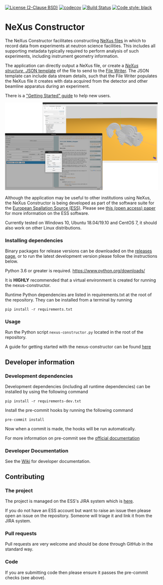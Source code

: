 [![License (2-Clause BSD)](https://img.shields.io/badge/license-BSD%202--Clause-blue.svg)](https://github.com/ess-dmsc/nexus-constructor/blob/main/LICENSE) [![codecov](https://codecov.io/gh/ess-dmsc/nexus-constructor/branch/main/graph/badge.svg)](https://codecov.io/gh/ess-dmsc/nexus-constructor) [![Build Status](https://jenkins.esss.dk/dm/job/ess-dmsc/job/nexus-constructor/job/main/badge/icon)](https://jenkins.esss.dk/dm/job/ess-dmsc/job/nexus-constructor/job/main/) [![Code style: black](https://img.shields.io/badge/code%20style-black-000000.svg)](https://github.com/python/black)

# NeXus Constructor
The NeXus Constructor facilitates constructing [NeXus files](https://www.nexusformat.org/) in which to record data from
experiments at neutron science facilities. This includes all supporting metadata typically required to perform analysis
of such experiments, including instrument geometry information.

The application can directly output a NeXus file, or create a
[_NeXus structure_, JSON template](https://github.com/ess-dmsc/kafka-to-nexus/blob/master/documentation/commands.md#defining-a-nexus-structure)
of the file to send to the [File Writer](https://github.com/ess-dmsc/kafka-to-nexus). The JSON template can
include data stream details, such that the File Writer populates the NeXus file it creates with data acquired
from the detector and other beamline apparatus during an experiment.

There is a ["Getting Started" guide](getting_started.md) to help new users.

![NeXus Constructor](resources/images/main_pic.png)

Although the application may be useful to other institutions using NeXus, the NeXus Constructor is being
developed as part of the software suite for the
[European Spallation Source (ESS)](https://europeanspallationsource.se/). Please see
[this (open access) paper](https://iopscience.iop.org/article/10.1088/1748-0221/13/10/T10001)
for more information on the ESS software.

Currently tested on Windows 10, Ubuntu 18.04/19.10 and CentOS 7, it should also work on other Linux distributions.

### Installing dependencies

Binary packages for release versions can be downloaded on the [releases page](https://github.com/ess-dmsc/nexus-constructor/releases),
or to run the latest development version please follow the instructions below.

Python 3.6 or greater is required. https://www.python.org/downloads/

It is **HIGHLY** recommended that a virtual environment is created for running the nexus-constructor.

Runtime Python dependencies are listed in requirements.txt at the root of the
repository. They can be installed from a terminal by running
```
pip install -r requirements.txt
```

### Usage

Run the Python script `nexus-constructor.py` located in the root of the repository.

A guide for getting started with the nexus-constructor can be found [here](getting_started.md)

## Developer information

### Development dependencies

Development dependencies (including all runtime dependencies) can be installed by using the following command

```
pip install -r requirements-dev.txt
```

Install the pre-commit hooks by running the following command

```
pre-commit install
```

Now when a commit is made, the hooks will be run automatically.

For more information on pre-commit see the [official documentation](https://pre-commit.com)

### Developer Documentation

See the [Wiki](https://github.com/ess-dmsc/nexus-constructor/wiki/Developer-Notes) for developer documentation.

## Contributing

### The project
The project is managed on the ESS's JIRA system which is [here](https://jira.esss.lu.se/browse/ECDC).

If you do not have an ESS account but want to raise an issue then please open an issue on the repository. Someone will
triage it and link it from the JIRA system.

### Pull requests
Pull requests are very welcome and should be done through GitHub in the standard way.

### Code

If you are submitting code then please ensure it passes the pre-commit checks (see above).
